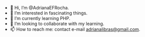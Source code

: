 - 👋 Hi, I’m @AdrianaEFRocha.
- 👀 I’m interested in fascinating things.
- 🌱 I’m currently learning PHP.
- 💞️ I’m looking to collaborate with my learning.
- 📫 How to reach me: contact e-mail adrianalibras@gmail.com.

<!---
AdrianaEFRocha/AdrianaEFRocha is a ✨ special ✨ repository because its `README.md` (this file) appears on your GitHub profile.
You can click the Preview link to take a look at your changes.
--->
